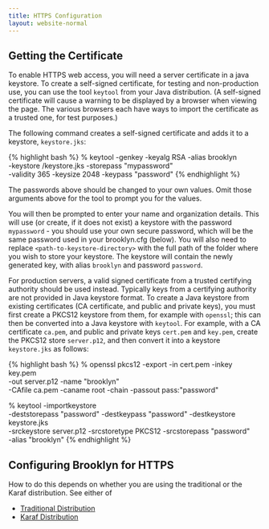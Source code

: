 ```yaml
---
title: HTTPS Configuration
layout: website-normal
---
```


## Getting the Certificate
To enable HTTPS web access, you will need a server certificate in a java keystore. To create a self-signed certificate,
for testing and non-production use, you can use the tool `keytool` from your Java distribution. (A self-signed 
certificate will cause a warning to be displayed by a browser when viewing the page. The various browsers each have 
ways to import the certificate as a trusted one, for test purposes.)

The following command creates a self-signed certificate and adds it to a keystore, `keystore.jks`:

{% highlight bash %}
% keytool -genkey -keyalg RSA -alias brooklyn \
          -keystore <path-to-keystore-directory>/keystore.jks -storepass "mypassword" \
          -validity 365 -keysize 2048 -keypass "password"
{% endhighlight %}

The passwords above should be changed to your own values.  Omit those arguments above for the tool to prompt you for the values.

You will then be prompted to enter your name and organization details. This will use (or create, if it does not exist)
a keystore with the password `mypassword` - you should use your own secure password, which will be the same password
used in your brooklyn.cfg (below). You will also need to replace `<path-to-keystore-directory>` with the full 
path of the folder where you wish to store your keystore. The keystore will contain the newly generated key, 
with alias `brooklyn` and password `password`.

For production servers, a valid signed certificate from a trusted certifying authority should be used instead.
Typically keys from a certifying authority are not provided in Java keystore format.  To create a Java keystore from 
existing certificates (CA certificate, and public and private keys), you must first create a PKCS12 keystore from them,
for example with `openssl`; this can then be converted into a Java keystore with `keytool`. For example, with 
a CA certificate `ca.pem`, and public and private keys `cert.pem` and `key.pem`, create the PKCS12 store `server.p12`,
and then convert it into a keystore `keystore.jks` as follows:
 
{% highlight bash %}
% openssl pkcs12 -export -in cert.pem -inkey key.pem \
               -out server.p12 -name "brooklyn" \
               -CAfile ca.pem -caname root -chain -passout pass:"password"

% keytool -importkeystore \
        -deststorepass "password" -destkeypass "password" -destkeystore keystore.jks \
        -srckeystore server.p12 -srcstoretype PKCS12 -srcstorepass "password" \
        -alias "brooklyn"
{% endhighlight %}


## Configuring Brooklyn for HTTPS

How to do this depends on whether you are using the traditional or the Karaf distribution. See either of

* [Traditional Distribution](brooklyn_cfg.html#https-configuration)
* [Karaf Distribution](osgi-configuration.html#https-configuration)
